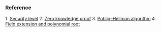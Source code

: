 ### Reference

1. [Security level](https://crypto.stackexchange.com/questions/46739/128-bit-security-or-128-bits-of-security)
2. [Zero knowledge proof](https://en.wikipedia.org/wiki/Zero-knowledge_proof)
3. [Pohlig–Hellman algorithm]([https://en.wikipedia.org/wiki/Pohlig%E2%80%93Hellman_algorithm](https://en.wikipedia.org/wiki/Pohlig–Hellman_algorithm))
4. [Field extension and polynomial root](https://www.youtube.com/watch?v=8iapBh4EjfM)


